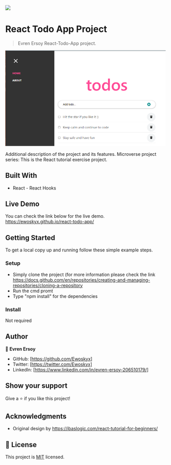 ![](https://img.shields.io/badge/Microverse-blueviolet)

# React Todo App Project

> Evren Ersoy React-Todo-App project.

![screenshot](./todo1.PNG)

Additional description of the project and its features.
Microverse project series: This is the React tutorial exercise project.

## Built With

- React - React Hooks


## Live Demo

You can check the link below for the live demo.
https://ewoskyx.github.io/react-todo-app/


## Getting Started

To get a local copy up and running follow these simple example steps.

### Setup
- Simply clone the project (for more information please check the link https://docs.github.com/en/repositories/creating-and-managing-repositories/cloning-a-repository
- Run the cmd promt
- Type "npm install" for the dependencies

### Install

Not required



## Author

👤 **Evren Ersoy**

- GitHub: [https://github.com/Ewoskyx]
- Twitter: [https://twitter.com/Ewoskyx]
- LinkedIn: [https://www.linkedin.com/in/evren-ersoy-206510179/]

## Show your support

Give a ⭐️ if you like this project!

## Acknowledgments

- Original design by https://ibaslogic.com/react-tutorial-for-beginners/


## 📝 License
This project is [MIT](./MIT.md) licensed.